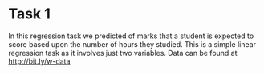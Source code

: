 
# Task 1

In this regression task we predicted of marks that a student is expected to score based upon the number of hours they studied. This is a simple linear regression task as it involves just two variables. Data can be found at  http://bit.ly/w-data
